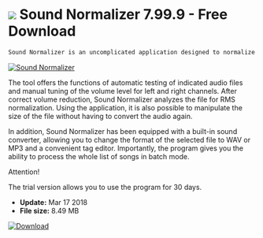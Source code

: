 # ![](https://cdn.softexe.net/static/icon/7/sound-normalizer-10540.png) Sound Normalizer 7.99.9 - Free Download

```sh
Sound Normalizer is an uncomplicated application designed to normalize and improve the quality of audio files in MP3, WAV, FLAC, OGG and APE formats. It also provides the ability to convert audio track and edit ID3-1 / 2 tags, Flac Tags and OGG Tags.
```
[![Sound Normalizer](https://gallery.dpcdn.pl/imgc/Tools/31972/g_-_420x350_1.5_-_x20131023013145_0.png)](https://softexe.net/win/multimedia/audio-utilities/sound-normalizer:pRedR.html)

The tool offers the functions of automatic testing of indicated audio files and manual tuning of the volume level for left and right channels. After correct volume reduction, Sound Normalizer analyzes the file for RMS normalization. Using the application, it is also possible to manipulate the size of the file without having to convert the audio again.
 
 In addition, Sound Normalizer has been equipped with a built-in sound converter, allowing you to change the format of the selected file to WAV or MP3 and a convenient tag editor. Importantly, the program gives you the ability to process the whole list of songs in batch mode.
 
 Attention!
 
 The trial version allows you to use the program for 30 days.


- **Update:** Mar 17 2018
- **File size:** 8.49 MB

[![Download](https://cdn.softexe.net/static/img/download.png)](https://softexe.net/win/multimedia/audio-utilities/sound-normalizer:pRedR.html)

